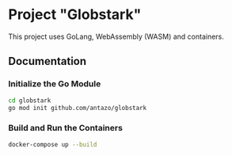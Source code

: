 # Project "Globstark"

This project uses GoLang, WebAssembly (WASM) and containers.

## Documentation

### Initialize the Go Module

```bash
cd globstark
go mod init github.com/antazo/globstark
```

### Build and Run the Containers

```bash
docker-compose up --build
```
